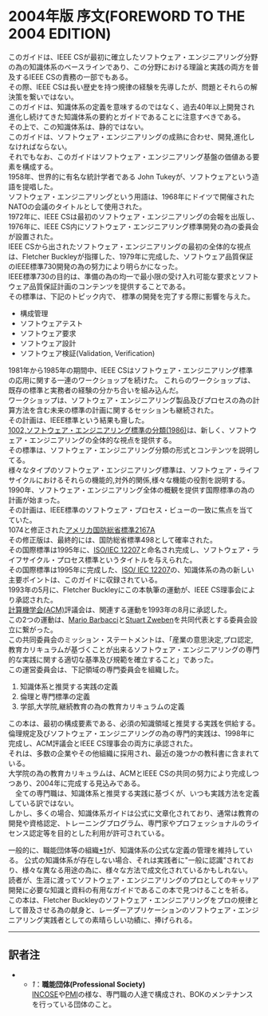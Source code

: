 # 2004年版 序文(FOREWORD TO THE 2004 EDITION)
このガイドは、IEEE CSが最初に確立したソフトウェア・エンジニアリング分野の為の知識体系のベースラインであり、この分野における理論と実践の両方を普及するIEEE CSの責務の一部でもある。  
その際、IEEE CSは長い歴史を持つ規律の経験を先導したが、問題とそれらの解決策を繋いではない。  
このガイドは、知識体系の定義を意味するのではなく、過去40年以上開発され進化し続けてきた知識体系の要約とガイドであることに注意すべきである。  
その上で、この知識体系は、静的ではない。  
このガイドは、ソフトウェア・エンジニアリングの成熟に合わせ、開発,進化しなければならない。  
それでもなお、このガイドはソフトウェア・エンジニアリング基盤の価値ある要素を構成する。  
1958年、世界的に有名な統計学者である John Tukeyが、ソフトウェアという造語を提唱した。  
ソフトウェア・エンジニアリングという用語は、1968年にドイツで開催されたNATOの会議のタイトルとして使用された。  
1972年に、IEEE CSは最初のソフトウェア・エンジニアリングの会報を出版し、1976年に、IEEE CS内にソフトウェア・エンジニアリング標準開発の為の委員会が設置された。  
IEEE CSから出されたソフトウェア・エンジニアリングの最初の全体的な視点は、Fletcher Buckleyが指揮した、1979年に完成した、ソフトウェア品質保証のIEEE標準730開発の為の努力により明らかになった。  
IEEE標準730の目的は、準備の為の均一で最小限の受け入れ可能な要求とソフトウェア品質保証計画のコンテンツを提供することである。  
その標準は、下記のトピック内で、 標準の開発を完了する際に影響を与えた。
 - 構成管理
 - ソフトウェアテスト
 - ソフトウェア要求
 - ソフトウェア設計
 - ソフトウェア検証(Validation, Verification)

1981年から1985年の期間中、IEEE CSはソフトウェア・エンジニアリング標準の応用に関する一連のワークショップを続けた。
これらのワークショップは、既存の標準と実務者の経験の分かち合いを組み込んだ。  
ワークショップは、ソフトウェア・エンジニアリング製品及びプロセスの為の計算方法を含む未来の標準の計画に関するセッションも継続された。  
その計画は、IEEE標準という結果も齎した。  
[1002,ソフトウェア・エンジニアリング標準の分類(1986)](https://standards.ieee.org/findstds/standard/1002-1987.html)は、新しく、ソフトウェア・エンジニアリングの全体的な視点を提供する。  
その標準は、ソフトウェア・エンジニアリング分類の形式とコンテンツを説明してる。  
様々なタイプのソフトウェア・エンジニアリング標準は、ソフトウェア・ライフサイクルにおけるそれらの機能的,対外的関係,様々な機能の役割を説明する。  
1990年、ソフトウェア・エンジニアリング全体の概観を提供す国際標準の為の計画が始まった。  
その計画は、IEEE標準のソフトウェア・プロセス・ビューの一致に焦点を当てていた。    
1074と修正された[アメリカ国防総省標準2167A](http://www.product-lifecycle-management.com/download/dod-std-2167a.pdf)  
その修正版は、最終的には、国防総省標準498として確率された。  
その国際標準は1995年に、[ISO/IEC 12207](http://www.iso.org/iso/catalogue_detail?csnumber=43447)と命名され完成し、ソフトウェア・ライフサイクル・プロセス標準というタイトルを与えられた。  
その国際標準は1995年に完成した、[ISO/ IEC 12207](http://www.iso.org/iso/catalogue_detail?csnumber=43447)の、知識体系の為の新しい主要ポイントは、このガイドに収録されている。  
1993年の5月に、Fletcher Buckleyにこの本執筆の運動が、IEEE CS理事会により承認された。  
[計算機学会(ACM)](https://www.acm.org/)評議会は、関連する運動を1993年の8月に承認した。  
この2つの運動は、[Mario Barbacci](https://www.computer.org/web/awards/merwin-mario-barbacci)と[Stuart Zweben](https://cse.osu.edu/people/zweben.1)を共同代表とする委員会設立に繋がった。  
この共同委員会のミッション・ステートメントは、「産業の意思決定,プロ認定,教育カリキュラムが基づくことが出来るソフトウェア・エンジニアリングの専門的な実践に関する適切な基準及び規範を確立すること」であった。  
この運営委員会は、下記領域の専門委員会を組織した。  
 1. 知識体系と推奨する実践の定義
 2. 倫理と専門標準の定義
 3. 学部,大学院,継続教育の為の教育カリキュラムの定義

この本は、最初の構成要素である、必須の知識領域と推奨する実践を供給する。  
倫理規定及びソフトウェア・エンジニアリングの為の専門的実践は、1998年に完成し、ACM評議会とIEEE CS理事会の両方に承認された。  
それは、多数の企業やその他組織に採用され、最近の幾つかの教科書に含まれている。  
大学院の為の教育カリキュラムは、ACMとIEEE CSの共同の努力により完成しつつあり、2004年に完成する見込みである。  
　全ての専門職は、知識体系と推奨する実践に基づくが、いつも実践方法を定義している訳ではない。  
しかし、多くの場合、知識体系ガイドは公式に文章化されており、通常は教育の開発や資格認定、トレーニングプログラム、専門家やプロフェッショナルのライセンス認定等を目的とした利用が許可されている。  

一般的に、職能団体等の組織[*1](./02__FOREWORD_TO_THE_2004_EDITION.md#訳者注)が、知識体系の公式な定義の管理を維持している。
公式の知識体系が存在しない場合、それは実践者に"一般に認識"されており、様々な異なる用途の為に、様々な方法で成文化されているかもしれない。  
読者が、生涯に渡ってソフトウェア・エンジニアリングのプロとしてのキャリア開発に必要な知識と資料の有用なガイドであるこの本で見つけることを祈る。  
この本は、Fletcher Buckleyのソフトウェア・エンジニアリングをプロの規律として普及させる為の献身と、レーダーアプリケーションのソフトウェア・エンジニアリング実践者としての素晴らしい功績に、捧げられる。  

---

## 訳者注
 - * *1*：**職能団体(Professional Society)**<br>
[INCOSE](http://www.incose.org/)や[PMI](https://www.pmi.org/)の様な、専門職の人達で構成され、BOKのメンテナンスを行っている団体のこと。
